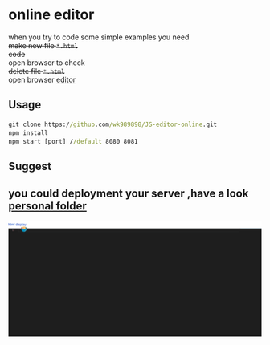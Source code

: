 # online editor
when you try to code some simple examples 
you need  
~~make new file `*.html`~~  
~~code~~  
~~open browser to check~~  
~~delete file `*.html`~~  
open browser [editor](http://editor.souptop.com:8080/)
## Usage
```cmd
git clone https://github.com/wk989898/JS-editor-online.git
npm install
npm start [port] //default 8080 8081
```
## Suggest
 you could deployment your server ,have a look [personal folder](./personal)  
 ---
![hello](./helloworld.gif)
